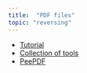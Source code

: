 ```yaml
---
title:  "PDF files"
topic: "reversing"
---
```

* [Tutorial](https://github.com/angea/PDF101)
* [Collection of tools](https://blog.didierstevens.com/programs/pdf-tools/)
* [PeePDF](http://eternal-todo.com/tools/peepdf-pdf-analysis-tool)
